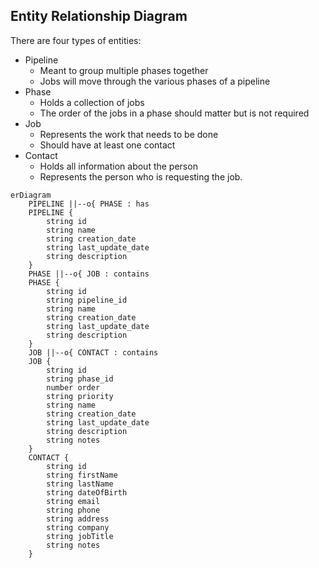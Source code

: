 ## Entity Relationship Diagram

There are four types of entities:

- Pipeline
    - Meant to group multiple phases together
    - Jobs will move through the various phases of a pipeline
- Phase
    - Holds a collection of jobs
    - The order of the jobs in a phase should matter but is not required
- Job
    - Represents the work that needs to be done
    - Should have at least one contact
- Contact
    - Holds all information about the person
    - Represents the person who is requesting the job.

```mermaid
erDiagram
    PIPELINE ||--o{ PHASE : has
    PIPELINE {
        string id
        string name
        string creation_date
        string last_update_date
        string description
    }
    PHASE ||--o{ JOB : contains
    PHASE {
        string id
        string pipeline_id
        string name
        string creation_date
        string last_update_date
        string description
    }
    JOB ||--o{ CONTACT : contains
    JOB {
        string id
        string phase_id
        number order
        string priority
        string name
        string creation_date
        string last_update_date
        string description
        string notes
    }
    CONTACT {
        string id
        string firstName
        string lastName
        string dateOfBirth
        string email
        string phone
        string address
        string company
        string jobTitle
        string notes
    }
```
